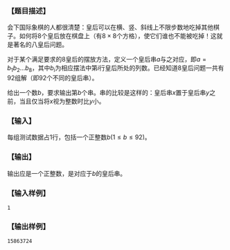### 【题目描述】
会下国际象棋的人都很清楚：皇后可以在横、竖、斜线上不限步数地吃掉其他棋子。如何将$8$个皇后放在棋盘上（有$8 \times 8$个方格），使它们谁也不能被吃掉！这就是著名的八皇后问题。

对于某个满足要求的$8$皇后的摆放方法，定义一个皇后串$a$与之对应，即$a=b_1b_2...b_8$，其中$b_i$为相应摆法中第$i$行皇后所处的列数。已经知道$8$皇后问题一共有$92$组解（即$92$个不同的皇后串）。

给出一个数$b$，要求输出第$b$个串。串的比较是这样的：皇后串$x$置于皇后串$y$之前，当且仅当将$x$视为整数时比$y$小。

### 【输入】
每组测试数据占$1$行，包括一个正整数$b(1 \leq b \leq 92$)。

### 【输出】
输出应是一个正整数，是对应于$b$的皇后串。

### 【输入样例】
```
1
```
### 【输出样例】
```
15863724
```